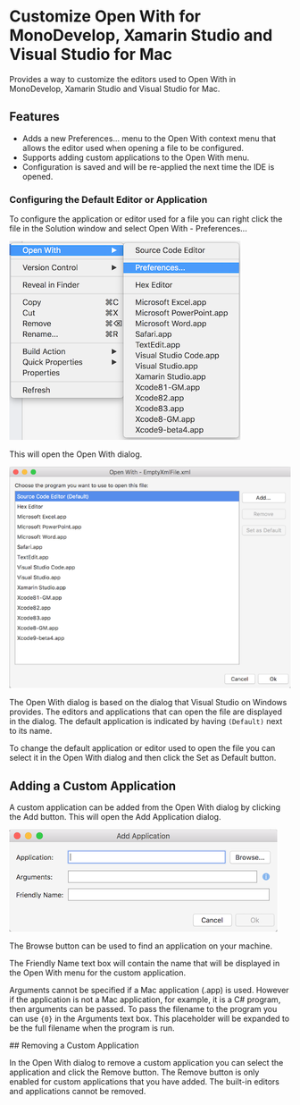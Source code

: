 # Customize Open With for MonoDevelop, Xamarin Studio and Visual Studio for Mac

Provides a way to customize the editors used to Open With in MonoDevelop,
Xamarin Studio and Visual Studio for Mac.

## Features

  - Adds a new Preferences... menu to the Open With context menu that allows the
editor used when opening a file to be configured.
  - Supports adding custom applications to the Open With menu.
  - Configuration is saved and will be re-applied the next time the IDE is opened.

### Configuring the Default Editor or Application

To configure the application or editor used for a file you can right click the file
in the Solution window and select Open With - Preferences...

![Open With Preferences menu](doc/images/OpenWithPreferencesMenu.png)

This will open the Open With dialog.

![Open With dialog](doc/images/OpenWithDialog.png)

The Open With dialog is based on the dialog that Visual Studio on Windows
provides. The editors and applications that can open the file are displayed in the dialog. The default application is indicated by having
`(Default)` next to its name.

To change the default application or editor used to open the file you can select
it in the Open With dialog and then click the Set as Default button.

## Adding a Custom Application

A custom application can be added from the Open With dialog by clicking
the Add button. This will open the Add Application dialog.

![Open With dialog](doc/images/AddApplicationDialog.png)

The Browse button can be used to find an application on your machine.

The Friendly Name text box will contain the name that will be displayed in the Open
With menu for the custom application.

Arguments cannot be specified if a Mac application (.app) is used. However if the
application is not a Mac application, for example, it is a C# program, then arguments
can be passed. To pass the filename to the program you can use `{0}` in the
Arguments text box. This placeholder will be expanded to be the full filename when the program is run.

## Removing a Custom Application

In the Open With dialog to remove a custom application you can select the
application and click the Remove button. The Remove button is only enabled for
custom applications that you have added. The built-in editors and applications
cannot be removed.
